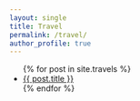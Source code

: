 ```yaml
---
layout: single
title: Travel
permalink: /travel/
author_profile: true
---
```


<ul>
  {% for post in site.travels %}
    <li>
      <a href="{{ post.url }}">{{ post.title }}</a>
    </li>
  {% endfor %}
</ul>